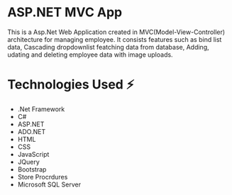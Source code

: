 # ASP.NET MVC App
This is a Asp.Net Web Application created in MVC(Model-View-Controller) architecture for managing employee. It consists features such as bind list data, Cascading dropdownlist featching data from database, Adding, udating and deleting employee data with image uploads.

# Technologies Used ⚡
- .Net Framework
- C#
- ASP.NET
- ADO.NET
- HTML
- CSS
- JavaScript
- JQuery
- Bootstrap
- Store Procrdures
- Microsoft SQL Server
